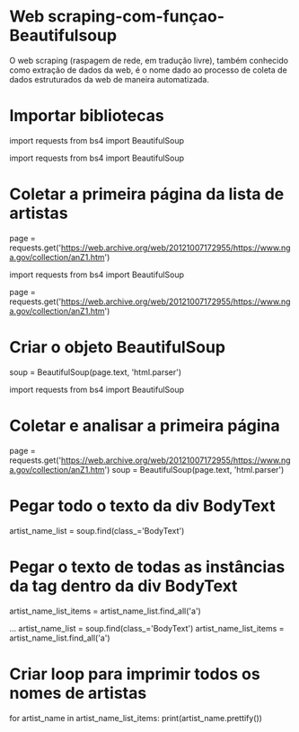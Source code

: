 # Web scraping-com-funçao-Beautifulsoup
O web scraping (raspagem de rede, em tradução livre), também conhecido como extração de dados da web, é o nome dado ao processo de coleta de dados estruturados da web de maneira automatizada. 
# Importar bibliotecas
import requests
from bs4 import BeautifulSoup

import requests
from bs4 import BeautifulSoup


# Coletar a primeira página da lista de artistas
page = requests.get('https://web.archive.org/web/20121007172955/https://www.nga.gov/collection/anZ1.htm')

import requests
from bs4 import BeautifulSoup


page = requests.get('https://web.archive.org/web/20121007172955/https://www.nga.gov/collection/anZ1.htm')

# Criar o objeto BeautifulSoup
soup = BeautifulSoup(page.text, 'html.parser')

import requests
from bs4 import BeautifulSoup


# Coletar e analisar a primeira página
page = requests.get('https://web.archive.org/web/20121007172955/https://www.nga.gov/collection/anZ1.htm')
soup = BeautifulSoup(page.text, 'html.parser')

# Pegar todo o texto da div BodyText
artist_name_list = soup.find(class_='BodyText')

# Pegar o texto de todas as instâncias da tag <a> dentro da div BodyText
artist_name_list_items = artist_name_list.find_all('a')

...
artist_name_list = soup.find(class_='BodyText')
artist_name_list_items = artist_name_list.find_all('a')

# Criar loop para imprimir todos os nomes de artistas
for artist_name in artist_name_list_items:
    print(artist_name.prettify())
